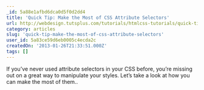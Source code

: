 ```yaml
---
_id: 5a88e1afbd6dca0d5f0d2dd4
title: 'Quick Tip: Make the Most of CSS Attribute Selectors'
url: http://webdesign.tutsplus.com/tutorials/htmlcss-tutorials/quick-tip-make-the-most-of-css-attribute-selectors/
category: articles
slug: 'quick-tip-make-the-most-of-css-attribute-selectors'
user_id: 5a83ce59d6eb0005c4ecda2c
createdOn: '2013-01-26T21:33:51.000Z'
tags: []
---
```


If you’ve never used attribute selectors in your CSS before, you’re missing out on a great way to manipulate your styles. Let’s take a look at how you can make the most of them..

